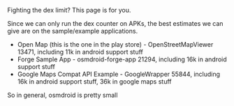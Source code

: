 Fighting the dex limit? This page is for you. 

Since we can only run the dex counter on APKs, the best estimates we can give are on the sample/example applications.


* Open Map (this is the one in the play store) - OpenStreetMapViewer 13471, including 11k in android support stuff
* Forge Sample App - osmdroid-forge-app 21294, including 16k in android support stuff
* Google Maps Compat API Example - GoogleWrapper 55844, including 16k in android support stuff, 36k in google maps stuff

So in general, osmdroid is pretty small